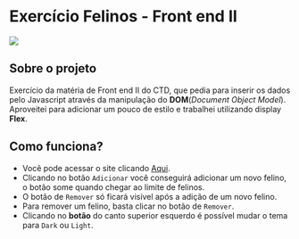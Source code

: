 # Exercício Felinos - Front end II
![](https://i.imgur.com/s2GqV4P.gif)


## Sobre o projeto
Exercício da matéria de Front end II do CTD, que pedia para inserir os dados pelo Javascript através da manipulação do **DOM**(_Document Object Model_).
Aproveitei para adicionar um pouco de estilo e trabalhei utilizando display **Flex**.

## Como funciona?
* Você pode acessar o site clicando [Aqui](https://eduardoaraujogomes.github.io/exercicioFelinos/).
* Clicando no botão `Adicionar` você conseguirá adicionar um novo felino, o botão some quando chegar ao limite de felinos.
* O botão de `Remover` só ficará visível após a adição de um novo felino.
* Para remover um felino, basta clicar no botão de `Remover`.
* Clicando no **botão** do canto superior esquerdo é possível mudar o tema para `Dark` ou `Light`.

